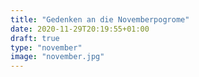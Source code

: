 ```yaml
---
title: "Gedenken an die Novemberpogrome"
date: 2020-11-29T20:19:55+01:00
draft: true
type: "november"
image: "november.jpg"
---
```


